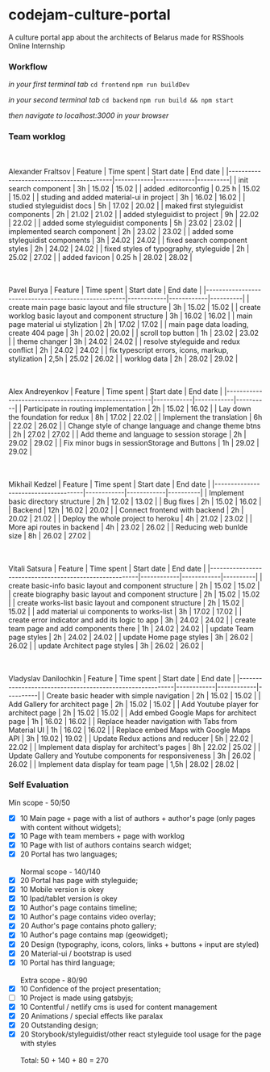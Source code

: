 # codejam-culture-portal
A culture portal app about the architects of Belarus made for RSShools Online Internship 

### Workflow

*in your first terminal tab*
`cd frontend`
`npm run buildDev`

*in your second terminal tab*
`cd backend`
`npm run build && npm start`

*then navigate to localhost:3000 in your browser*

### Team worklog
<br/><br/>
Alexander Fraltsov
| Feature                                  | Time spent | Start date | End date |
|------------------------------------------|------------|------------|----------|
| init search component                    | 3h         | 15.02      | 15.02    |
| added .editorconfig                      | 0.25 h     | 15.02      | 15.02    |
| studing and added material-ui in project | 3h         | 16.02      | 16.02    |
| studied styleguidist docs                | 5h         | 17.02      | 20.02    |
| maked first styleguidist components      | 2h         | 21.02      | 21.02    |
| added styleguidist to project            | 9h         | 22.02      | 22.02    |
| added some styleguidist components       | 5h         | 23.02      | 23.02    |
| implemented search component             | 2h         | 23.02      | 23.02    |
| added some styleguidist components       | 3h         | 24.02      | 24.02    |
| fixed search component styles            | 2h         | 24.02      | 24.02    |
| fixed styles of typography, styleguide   | 2h         | 25.02      | 27.02 |
| added favicon                            | 0.25 h     | 28.02      | 28.02 |

<br/><br/>
Pavel Burya
| Feature                                             | Time spent | Start date | End date |
|-----------------------------------------------------|------------|------------|----------|
| create main page basic layout and file structure    | 3h         | 15.02      | 15.02    |
| create worklog basic layout and component structure | 3h         | 16.02      | 16.02    |
| main page material ui stylization                   | 2h         | 17.02      | 17.02    |
| main page data loading, create 404 page             | 3h         | 20.02      | 20.02    |
| scroll top button                                   | 1h         | 23.02      | 23.02    |
| theme changer                                       | 3h         | 24.02      | 24.02    |
| resolve styleguide and redux conflict               | 2h         | 24.02      | 24.02    |
| fix typescript errors, icons, markup, stylization   | 2,5h       | 25.02      | 26.02    |
| worklog data                                        | 2h         | 28.02      | 29.02    |

<br/><br/>
Alex Andreyenkov
| Feature                                               | Time spent | Start date | End date |
|-------------------------------------------------------|------------|------------|----------|
| Participate in routing implementation                 | 2h         | 15.02      | 16.02    |
| Lay down the foundation for redux                     | 8h         | 17.02      | 22.02    |
| Implement the translation                             | 6h         | 22.02      | 26.02    |
| Change style of change language and change theme btns | 2h         | 27.02      | 27.02    |
| Add theme and language to session storage             | 2h         | 29.02      | 29.02    |
| Fix minor bugs in sessionStorage and Buttons          | 1h         | 29.02      | 29.02    |

<br/><br/>
Mikhail Kedzel
| Feature                             | Time spent | Start date | End date |
|-------------------------------------|------------|------------|----------|
| Implement basic directory structure | 2h  | 12.02 | 13.02 |
| Bug fixes                           | 2h  | 15.02 | 16.02 |
| Backend                             | 12h | 16.02 | 20.02 |
| Connect frontend with backend       | 2h  | 20.02 | 21.02 |
| Deploy the whole project to heroku  | 4h  | 21.02 | 23.02 |
| More api routes in backend          | 4h  | 23.02 | 26.02 |
| Reducing web bunlde size            | 8h  | 26.02 | 27.02 |

<br/><br/>
Vitali Satsura
| Feature                                                | Time spent | Start date | End date |
|--------------------------------------------------------|------------|------------|----------|
| create basic-info basic layout and component structure | 2h         | 15.02      | 15.02    |
| create biography basic layout and component structure  | 2h         | 15.02      | 15.02    |
| create works-list basic layout and component structure | 2h         | 15.02      | 15.02    |
| add material ui components to works-list               | 3h         | 17.02      | 17.02    |
| create error indicator and add its logic to app        | 3h         | 24.02      | 24.02    |
| create team page and add components there              | 1h         | 24.02      | 24.02    |
| update Team page styles                                | 2h         | 24.02      | 24.02    |
| update Home page styles                                | 3h         | 26.02      | 26.02    |
| update Architect page styles                           | 3h         | 26.02      | 26.02    |

<br/><br/>
Vladyslav Danilochkin
| Feature                                                  | Time spent | Start date | End date |
|----------------------------------------------------------|------------|------------|----------|
| Create basic header with simple navigation               | 2h   | 15.02 | 15.02 |
| Add Gallery for architect page                           | 2h   | 15.02 | 15.02 |
| Add Youtube player for architect page                    | 2h   | 15.02 | 15.02 |
| Add embed Google Maps for architect page                 | 1h   | 16.02 | 16.02 |
| Replace header navigation with Tabs from Material UI     | 1h   | 16.02 | 16.02 |
| Replace embed Maps with Google Maps API                  | 3h   | 19.02 | 19.02 |
| Update Redux actions and reducer                         | 5h   | 22.02 | 22.02 |
| Implement data display for architect's pages             | 8h   | 22.02 | 25.02 |
| Update Gallery and Youtube components for responsiveness | 3h   | 26.02 | 26.02 |
| Implement data display for team page                     | 1,5h | 28.02 | 28.02 |

### Self Evaluation

Min scope - 50/50
- [x] 10 Main page + page with a list of authors + author's page (only pages with content without widgets);
- [x] 10 Page with team members + page with worklog
- [x] 10 Page with list of authors contains search widget;
- [x] 20 Portal has two languages;
<br/><br/>Normal scope - 140/140
- [x] 20 Portal has page with styleguide;
- [x] 10 Mobile version is okey
- [x] 10 Ipad/tablet version is okey
- [x] 10 Author's page contains timeline;
- [x] 10 Author's page contains video overlay;
- [x] 20 Author's page contains photo gallery;
- [x] 10 Author's page contains map (geowidget);
- [x] 20 Design (typography, icons, colors, links + buttons + input are styled)
- [x] 20 Material-ui / bootstrap is used
- [x] 10 Portal has third language;
<br/><br/>Extra scope - 80/90
- [x] 10 Confidence of the project presentation;
- [ ] 10 Project is made using gatsbyjs;
- [x] 10 Contentful / netlify cms is used for content management
- [x] 20 Animations / special effects like paralax
- [x] 20 Outstanding design;
- [x] 20 Storybook/styleguidist/other react styleguide tool usage for the page with styles
<br/><br/>Total: 50 + 140 + 80 = 270
